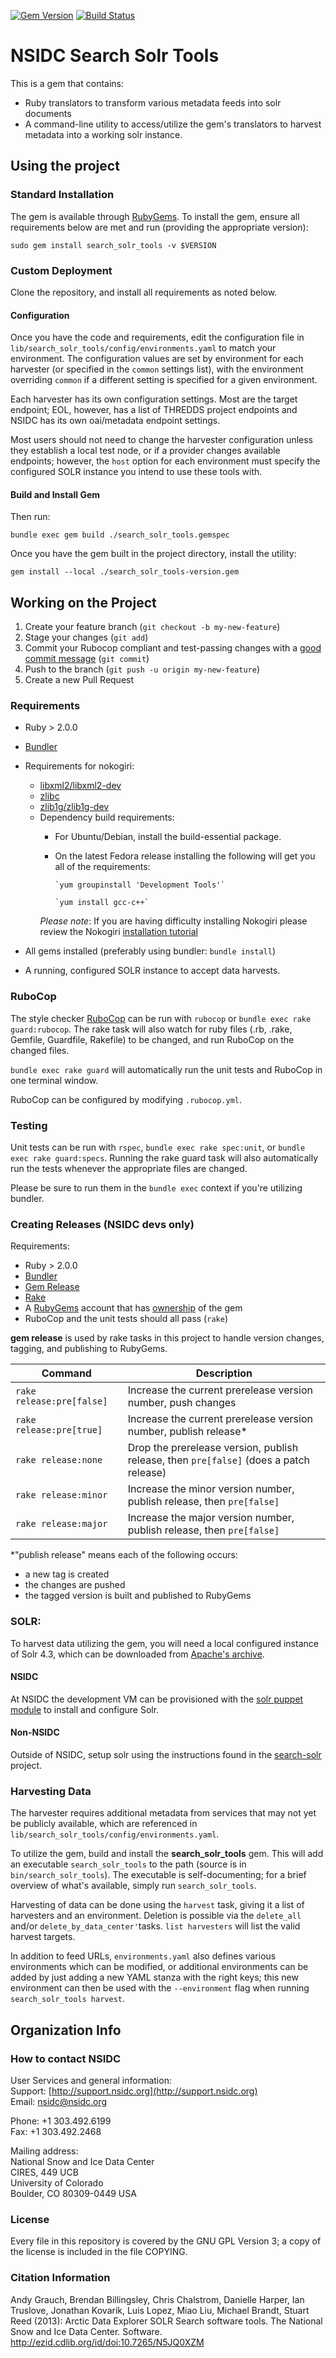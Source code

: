 [![Gem Version](https://badge.fury.io/rb/search_solr_tools.svg)](http://badge.fury.io/rb/search_solr_tools) [![Build Status](https://travis-ci.org/nsidc/search-solr-tools.svg?branch=master)](https://travis-ci.org/nsidc/search-solr-tools)

# NSIDC Search Solr Tools

This is a gem that contains:

* Ruby translators to transform various metadata feeds into solr documents
* A command-line utility to access/utilize the gem's translators to harvest
   metadata into a working solr instance.

## Using the project

### Standard Installation

The gem is available through [RubyGems](https://rubygems.org/). To install the
gem, ensure all requirements below are met and run (providing the appropriate
version):

`sudo gem install search_solr_tools -v $VERSION`

### Custom Deployment

Clone the repository, and install all requirements as noted below.

#### Configuration

Once you have the code and requirements, edit the configuration file in
`lib/search_solr_tools/config/environments.yaml` to match your environment. The
configuration values are set by environment for each harvester (or specified in
the `common` settings list), with the environment overriding `common` if a
different setting is specified for a given environment.

Each harvester has its own configuration settings. Most are the target endpoint;
EOL, however, has a list of THREDDS project endpoints and NSIDC has its own
oai/metadata endpoint settings.

Most users should not need to change the harvester configuration unless they
establish a local test node, or if a provider changes available endpoints;
however, the `host` option for each environment must specify the configured SOLR
instance you intend to use these tools with.

#### Build and Install Gem

Then run:

  `bundle exec gem build ./search_solr_tools.gemspec`

Once you have the gem built in the project directory, install the utility:

  `gem install --local ./search_solr_tools-version.gem`

## Working on the Project

1. Create your feature branch (`git checkout -b my-new-feature`)
2. Stage your changes (`git add`)
3. Commit your Rubocop compliant and test-passing changes with a
   [good commit message](http://tbaggery.com/2008/04/19/a-note-about-git-commit-messages.html)
  (`git commit`)
4. Push to the branch (`git push -u origin my-new-feature`)
5. Create a new Pull Request

### Requirements

* Ruby > 2.0.0
* [Bundler](http://bundler.io/)
* Requirements for nokogiri:
    * [libxml2/libxml2-dev](http://xmlsoft.org/)
    * [zlibc](http://www.zlibc.linux.lu/)
    * [zlib1g/zlib1g-dev](http://zlib.net/)
    * Dependency build requirements:
        * For Ubuntu/Debian, install the build-essential package.
        * On the latest Fedora release installing the following will get you all of the requirements:

              `yum groupinstall 'Development Tools'`

              `yum install gcc-c++`

        *Please note*:  If you are having difficulty installing Nokogiri please review the
          Nokogiri [installation tutorial](http://www.nokogiri.org/tutorials/installing_nokogiri.html)

* All gems installed (preferably using bundler: `bundle install`)
* A running, configured SOLR instance to accept data harvests.

### RuboCop

The style checker [RuboCop](https://github.com/bbatsov/rubocop) can be run with
`rubocop` or `bundle exec rake guard:rubocop`. The rake task will also watch for
ruby files (.rb, .rake, Gemfile, Guardfile, Rakefile) to be changed, and run
RuboCop on the changed files.

`bundle exec rake guard` will automatically run the unit tests and RuboCop in
one terminal window.

RuboCop can be configured by modifying `.rubocop.yml`.

### Testing

Unit tests can be run with `rspec`, `bundle exec rake spec:unit`, or `bundle
exec rake guard:specs`.  Running the rake guard task will also automatically run
the tests whenever the appropriate files are changed.

Please be sure to run them in the `bundle exec` context if you're utilizing bundler.

### Creating Releases (NSIDC devs only)

Requirements:

* Ruby > 2.0.0
* [Bundler](http://bundler.io/)
* [Gem Release](https://github.com/svenfuchs/gem-release)
* [Rake](https://github.com/ruby/rake)
* A [RubyGems](https://rubygems.org) account that has
  [ownership](http://guides.rubygems.org/publishing/) of the gem
* RuboCop and the unit tests should all pass (`rake`)

**gem release** is used by rake tasks in this project to handle version changes,
tagging, and publishing to RubyGems.

| Command                   | Description |
|---------------------------|-------------|
| `rake release:pre[false]` | Increase the current prerelease version number, push changes |
| `rake release:pre[true]`  | Increase the current prerelease version number, publish release\* |
| `rake release:none`       | Drop the prerelease version, publish release, then `pre[false]` (does a patch release) |
| `rake release:minor`      | Increase the minor version number, publish release, then `pre[false]` |
| `rake release:major`      | Increase the major version number, publish release, then `pre[false]` |

\*"publish release" means each of the following occurs:

* a new tag is created
* the changes are pushed
* the tagged version is built and published to RubyGems

### SOLR:

To harvest data utilizing the gem, you will need a local configured instance of
Solr 4.3, which can be downloaded from
[Apache's archive](https://archive.apache.org/dist/lucene/solr/4.3.0/).

#### NSIDC

At NSIDC the development VM can be provisioned with the
[solr puppet module](https://bitbucket.org/nsidc/puppet-nsidc-solr/) to install and
configure Solr.

#### Non-NSIDC

Outside of NSIDC, setup solr using the instructions found in the
[search-solr](https://github.com/nsidc/search-solr) project.

### Harvesting Data

The harvester requires additional metadata from services that may not yet be
publicly available, which are referenced in
`lib/search_solr_tools/config/environments.yaml`.

To utilize the gem, build and install the **search_solr_tools** gem. This will
add an executable `search_solr_tools` to the path (source is in
`bin/search_solr_tools`). The executable is self-documenting; for a brief
overview of what's available, simply run `search_solr_tools`.

Harvesting of data can be done using the `harvest` task, giving it a list of
harvesters and an environment. Deletion is possible via the `delete_all` and/or
`delete_by_data_center'`tasks. `list harvesters` will list the valid harvest
targets.

In addition to feed URLs, `environments.yaml` also defines various environments
which can be modified, or additional environments can be added by just adding a
new YAML stanza with the right keys; this new environment can then be used with
the `--environment` flag when running `search_solr_tools harvest`.

## Organization Info

### How to contact NSIDC

User Services and general information:  
Support: [http://support.nsidc.org](http://support.nsidc.org)  
Email: nsidc@nsidc.org

Phone: +1 303.492.6199  
Fax: +1 303.492.2468

Mailing address:  
National Snow and Ice Data Center  
CIRES, 449 UCB  
University of Colorado  
Boulder, CO 80309-0449 USA

### License

Every file in this repository is covered by the GNU GPL Version 3; a copy of the
license is included in the file COPYING.

### Citation Information

Andy Grauch, Brendan Billingsley, Chris Chalstrom, Danielle Harper, Ian
Truslove, Jonathan Kovarik, Luis Lopez, Miao Liu, Michael Brandt, Stuart Reed
(2013): Arctic Data Explorer SOLR Search software tools. The National Snow and
Ice Data Center. Software. http://ezid.cdlib.org/id/doi:10.7265/N5JQ0XZM
